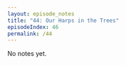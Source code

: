 ```yaml
---
layout: episode_notes
title: "44: Our Harps in the Trees"
episodeIndex: 46
permalink: /44
---
```

No notes yet.
